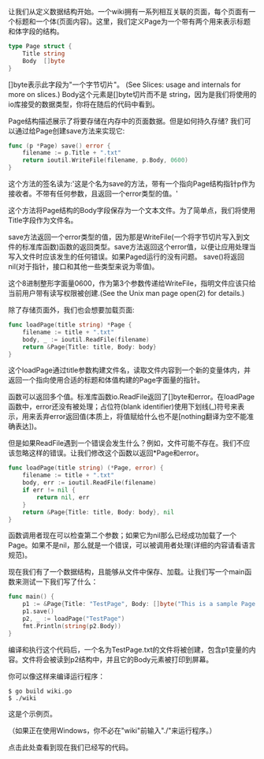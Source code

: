 让我们从定义数据结构开始。一个wiki拥有一系列相互关联的页面，每个页面有一个标题和一个体(页面内容)。这里，我们定义Page为一个带有两个用来表示标题和体字段的结构。
```go
type Page struct {
    Title string
    Body  []byte
}
```
[]byte表示此字段为"一个字节切片"。 (See Slices: usage and internals for more on slices.) Body这个元素是[]byte切片而不是 string，因为是我们将使用的io库接受的数据类型，你将在随后的代码中看到。

Page结构描述展示了将要存储在内存中的页面数据。但是如何持久存储? 我们可以通过给Page创建save方法来实现它:
```go
func (p *Page) save() error {
    filename := p.Title + ".txt"
    return ioutil.WriteFile(filename, p.Body, 0600)
}
```
这个方法的签名读为:'这是个名为save的方法，带有一个指向Page结构指针p作为接收者。不带有任何参数，且返回一个error类型的值。'

这个方法将Page结构的Body字段保存为一个文本文件。为了简单点，我们将使用Title字段作为文件名。

save方法返回一个error类型的值，因为那是WriteFile(一个将字节切片写入到文件的标准库函数)函数的返回类型。save方法返回这个error值，以便让应用处理当写入文件时应该发生的任何错误。如果Paged运行的没有问题。  save()将返回nil(对于指针，接口和其他一些类型来说为零值)。

这个8进制整形字面量0600，作为第3个参数传递给WriteFile，指明文件应该只给当前用户带有读写权限被创建.(See the Unix man page open(2) for details.)

除了存储页面外，我们也会想要加载页面:
```go
func loadPage(title string) *Page {
    filename := title + ".txt"
    body, _ := ioutil.ReadFile(filename)
    return &Page{Title: title, Body: body}
}
```
这个loadPage通过title参数构建文件名，读取文件内容到一个新的变量体内，并返回一个指向使用合适的标题和体值构建的Page字面量的指针。

函数可以返回多个值。标准库函数io.ReadFile返回了[]byte和error。在loadPage函数中，error还没有被处理；占位符(blank identifier)使用下划线(_)符号来表示，用来丢弃error返回值(本质上，将值赋给什么也不是[nothing翻译为空不能准确表达])。

但是如果ReadFile遇到一个错误会发生什么？例如，文件可能不存在。我们不应该忽略这样的错误。让我们修改这个函数以返回*Page和error。
```go
func loadPage(title string) (*Page, error) {
    filename := title + ".txt"
    body, err := ioutil.ReadFile(filename)
    if err != nil {
        return nil, err
    }
    return &Page{Title: title, Body: body}, nil
}
```
函数调用者现在可以检查第二个参数；如果它为nil那么已经成功加载了一个Page。如果不是nil，那么就是一个错误，可以被调用者处理(详细的内容请看语言规范)。

现在我们有了一个数据结构，且能够从文件中保存、加载。让我们写一个main函数来测试一下我们写了什么：
```go
func main() {
    p1 := &Page{Title: "TestPage", Body: []byte("This is a sample Page.")}
    p1.save()
    p2, _ := loadPage("TestPage")
    fmt.Println(string(p2.Body))
}
```
编译和执行这个代码后，一个名为TestPage.txt的文件将被创建，包含p1变量的内容。文件将会被读到p2结构中，并且它的Body元素被打印到屏幕。

你可以像这样来编译运行程序：
```shell
$ go build wiki.go
$ ./wiki
```
这是个示例页。

（如果正在使用Windows，你不必在"wiki"前输入"./"来运行程序。）

点击此处查看到现在我们已经写的代码。
